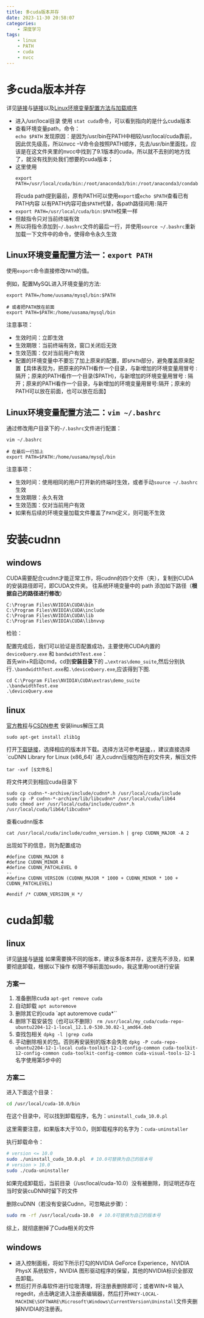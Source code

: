 ```yaml
---
title: 多cuda版本并存
date: 2023-11-30 20:58:07
categories:
	- 深度学习
tags: 
	- linux
	- PATH
	- cuda
	- nvcc
---
```

# 多cuda版本并存
详见[链接](https://blog.csdn.net/qq_44850917/article/details/134170999)与[链接](https://blog.csdn.net/m0_46093829/article/details/128073309)以及[Linux环境变量配置方法与加载顺序](https://blog.csdn.net/weixin_46307478/article/details/128972918)
- 进入/usr/local目录 使用 `stat cuda`命令，可以看到指向的是什么cuda版本
- 查看环境变量path，命令：  
	`echo $PATH`
	发现原因：是因为/usr/bin在PATH中相较/usr/local/cuda靠前，因此优先级高，所以nvcc –V命令会按照PATH顺序，先去/usr/bin里面找，应该是在这文件夹里的nvcc中找到了9.1版本的cuda，所以就不去别的地方找了，就没有找到处我们想要的cuda版本；
- 这里使用
	```
	export PATH=/usr/local/cuda/bin:/root/anaconda3/bin:/root/anaconda3/condabin:/usr/local/sbin:/usr/local/bin:/usr/sbin:/usr/bin:/sbin:/bin:/usr/games:/usr/local/games:/snap/bin
	```
	将cuda path提到最前，原有PATH可以使用`export`或`echo $PATH`查看已有PATH内容
	以有PATH内容可由`$PATH`代替，各path路径间用`:`隔开
- `export PATH=/usr/local/cuda/bin:$PATH`校果一样
- 但敲指令只对当前终端有效
- 所以将指令添加到`~/.bashrc`文件的最后一行，并使用`source ~/.bashrc`重新加载一下文件中的命令，使得命令永久生效
## Linux环境变量配置方法一：`export PATH`

使用`export`命令直接修改`PATH`的值。

例如，配置MySQL进入环境变量的方法:

```shell
export PATH=/home/uusama/mysql/bin:$PATH

# 或者把PATH放在前面
export PATH=$PATH:/home/uusama/mysql/bin
```

注意事项：
- 生效时间：立即生效
- 生效期限：当前终端有效，窗口关闭后无效
- 生效范围：仅对当前用户有效
- 配置的环境变量中不要忘了加上原来的配置，即`$PATH`部分，避免覆盖原来配置【具体表现为，把原来的PATH看作一个目录，与新增加的环境变量用冒号 : 隔开；原来的PATH看作一个目录($PATH)，与新增加的环境变量用冒号 : 隔开；原来的PATH看作一个目录，与新增加的环境变量用冒号:隔开；原来的PATH可以放在前面，也可以放在后面】
## Linux环境变量配置方法二：`vim ~/.bashrc`

通过修改用户目录下的`~/.bashrc`文件进行配置：

```shell
vim ~/.bashrc

# 在最后一行加上
export PATH=$PATH:/home/uusama/mysql/bin
```

注意事项：

- 生效时间：使用相同的用户打开新的终端时生效，或者手动`source ~/.bashrc`生效
- 生效期限：永久有效
- 生效范围：仅对当前用户有效
- 如果有后续的环境变量加载文件覆盖了`PATH`定义，则可能不生效

# 安装cudnn
## windows
CUDA需要配合cudnn才能正常工作，将cudnn的四个文件（夹），复制到CUDA的安装路径即可，即CUDA文件夹。
往系统环境变量中的 path 添加如下路径（**根据自己的路径进行修改**）
```
C:\Program Files\NVIDIA\CUDA\bin
C:\Program Files\NVIDIA\CUDA\include
C:\Program Files\NVIDIA\CUDA\lib
C:\Program Files\NVIDIA\CUDA\libnvvp
```
检验：

配置完成后，我们可以验证是否配置成功，主要使用CUDA内置的`deviceQuery.exe` 和 `bandwidthTest.exe`：  
首先win+R启动cmd，cd到**安装目录**下的 `…\extras\demo_suite`,然后分别执行`.\bandwidthTest.exe`和`.\deviceQuery.exe`,应该得到下图.
```
cd C:\Program Files\NVIDIA\CUDA\extras\demo_suite 
.\bandwidthTest.exe 
.\deviceQuery.exe
```
## linux
[官方教程](https://docs.nvidia.com/deeplearning/cudnn/install-guide/index.html)与[CSDN参考](https://blog.csdn.net/JianJuly/article/details/102793103)
安装linus解压工具
```
sudo apt-get install zlib1g
```
打开[下载链接](https://developer.nvidia.com/rdp/cudnn-archive)，选择相应的版本并下载。选择方法可参考[链接]([https://blog.csdn.net/MumuziD/article/details/118760650](https://blog.csdn.net/MumuziD/article/details/118760650))，，建议直接选择`cuDNN Library for Linux (x86_64)`
进入cudnn压缩包所在的文件夹，解压文件
```
tar -xvf [$文件名]
```
将文件拷贝到相应cuda目录下
```
sudo cp cudnn-*-archive/include/cudnn*.h /usr/local/cuda/include 
sudo cp -P cudnn-*-archive/lib/libcudnn* /usr/local/cuda/lib64 
sudo chmod a+r /usr/local/cuda/include/cudnn*.h /usr/local/cuda/lib64/libcudnn*
```
查看cudnn版本

```
cat /usr/local/cuda/include/cudnn_version.h | grep CUDNN_MAJOR -A 2
```

出现如下的信息，则为配置成功
```shell
#define CUDNN_MAJOR 8
#define CUDNN_MINOR 4
#define CUDNN_PATCHLEVEL 0
--
#define CUDNN_VERSION (CUDNN_MAJOR * 1000 + CUDNN_MINOR * 100 + CUDNN_PATCHLEVEL)

#endif /* CUDNN_VERSION_H */
```
# cuda卸载
## linux
详见[链接](https://blog.csdn.net/ziqibit/article/details/129935737)与[链接](https://zhuanlan.zhihu.com/p/648709952)
如果需要换不同的版本，建议多版本并存，这里先不涉及，如果要彻底卸载，根据以下操作
权限不够前面加sudo，我这里用root进行安装
### 方案一
1. 准备删除cuda
`apt-get remove cuda`
2. 自动卸载
`apt autoremove`
3. 删除其它的cuda
`apt autoremove cuda*``
4. 删除下载安装包（也可以不删除）
`rm /usr/local/my_cuda/cuda-repo-ubuntu2204-12-1-local_12.1.0-530.30.02-1_amd64.deb`
5. 查找包相关
`dpkg -l |grep cuda`
6. 手动删除相关的包。否则再安装别的版本会失败
`dpkg -P cuda-repo-ubuntu2204-12-1-local cuda-toolkit-12-1-config-common cuda-toolkit-12-config-common cuda-toolkit-config-common cuda-visual-tools-12-1`
名字使用第5步中的
### 方案二
进入下面这个目录：

```bash
cd /usr/local/cuda-10.0/bin
```

在这个目录中，可以找到卸载程序，名为：`uninstall_cuda_10.0.pl`

这里需要注意，如果版本大于10.0，则卸载程序的名字为：`cuda-uninstaller`

执行卸载命令：

```bash
# version <= 10.0
sudo ./uninstall_cuda_10.0.pl  # 10.0可替换为自己的版本号
# version > 10.0
sudo ./cuda-uninstaller
```

如果完成卸载后，当前目录（/usr/local/cuda-10.0）没有被删除，则证明还存在当时安装cuDNN时留下的文件

删除cuDNN（若没有安装Cudnn，可忽略此步骤）：

```bash
sudo rm -rf /usr/local/cuda-10.0  # 10.0可替换为自己的版本号
```

综上，就彻底删掉了Cuda相关的文件
## windows
- 进入控制面板，将如下所示打勾的NVIDIA GeForce Experience，NVIDIA PhysX 系统软件，NVIDIA 图形驱动程序的保留，其他的NVIDIA标识全部双击卸载。
- 然后打开杀毒软件进行垃圾清理，将注册表删除即可；或者WIN+R 输入regedit，点击确定进入注册表编辑器，然后打开`HKEY-LOCAL-MACHINE\SOFTWARE\Microsoft\Windows\CurrentVersion\Uninstall`文件夹删掉NVIDIA的注册表。

